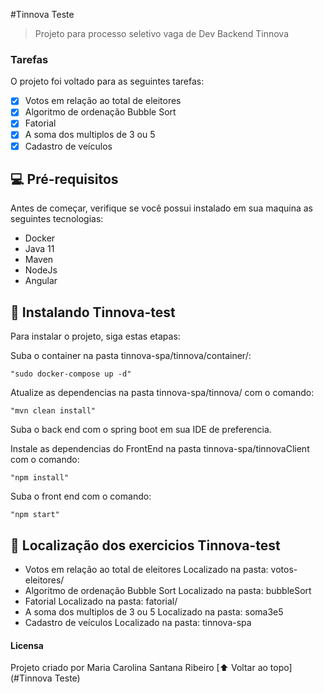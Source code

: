 #Tinnova Teste

> Projeto para processo seletivo vaga de Dev Backend Tinnova

### Tarefas 

O projeto foi voltado para as seguintes tarefas:

- [x] Votos em relação ao total de eleitores
- [x] Algoritmo de ordenação Bubble Sort
- [x] Fatorial
- [x] A soma dos multiplos de 3 ou 5
- [x] Cadastro de veículos

## 💻 Pré-requisitos

Antes de começar, verifique se você possui instalado em sua maquina as seguintes tecnologias:
* Docker
* Java 11
* Maven
* NodeJs
* Angular


## 🚀 Instalando Tinnova-test

Para instalar o projeto, siga estas etapas:

Suba o container na pasta tinnova-spa/tinnova/container/:

```
"sudo docker-compose up -d"
```

Atualize as dependencias na pasta tinnova-spa/tinnova/ com o comando:
```
"mvn clean install"
```
Suba o back end com o spring boot em sua IDE de preferencia.

Instale as dependencias do FrontEnd na pasta tinnova-spa/tinnovaClient com o comando:
```
"npm install"
```

Suba o front end com o comando:
```
"npm start"
```
## 🚀 Localização dos exercicios Tinnova-test
- Votos em relação ao total de eleitores
	Localizado na pasta: votos-eleitores/
- Algoritmo de ordenação Bubble Sort
	Localizado na pasta: bubbleSort
- Fatorial
	Localizado na pasta: fatorial/
- A soma dos multiplos de 3 ou 5
	Localizado na pasta: soma3e5
- Cadastro de veículos
	Localizado na pasta: tinnova-spa
	
	
#### Licensa

Projeto criado por Maria Carolina Santana Ribeiro
[⬆ Voltar ao topo](#Tinnova Teste)<br>

